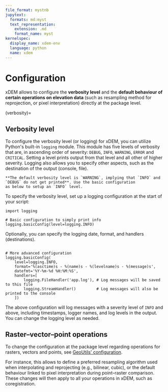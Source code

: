```yaml
---
file_format: mystnb
jupytext:
  formats: md:myst
  text_representation:
    extension: .md
    format_name: myst
kernelspec:
  display_name: xdem-env
  language: python
  name: xdem
---
```

# Configuration

xDEM allows to configure the **verbosity level** and the **default behaviour of certain operations on elevation data** (such as
resampling method for reprojection, or pixel interpretation) directly at the package level.

(verbosity)=
## Verbosity level

To configure the verbosity level (or logging) for xDEM, you can utilize Python's built-in `logging` module. This module
has five levels of verbosity that are, in ascending order of severity: `DEBUG`, `INFO`, `WARNING`, `ERROR` and `CRITICAL`.
Setting a level prints output from that level and all other of higher severity. Logging also allows you to specify other aspects,
such as the destination of the output (console, file).

```{important}
**The default verbosity level is `WARNING`, implying that `INFO` and `DEBUG` do not get printed**. Use the basic configuration
as below to setup an `INFO` level.
```

To specify the verbosity level, set up a logging configuration at the start of your script:

```{code-cell} ipython3
import logging

# Basic configuration to simply print info
logging.basicConfig(level=logging.INFO)
```

Optionally, you can specify the logging date, format, and handlers (destinations).

```{code-cell} ipython3

# More advanced configuration
logging.basicConfig(
    level=logging.INFO,
    format='%(asctime)s - %(name)s - %(levelname)s - %(message)s',
    datefmt='%Y-%m-%d %H:%M:%S',
    handlers=[
        logging.FileHandler('app.log'), # Log messages will be saved to this file
        logging.StreamHandler()         # Log messages will also be printed to the console
    ])
```

The above configuration will log messages with a severity level of `INFO` and above, including timestamps, logger names, and
log levels in the output. You can change the logging level as needed.


## Raster–vector–point operations

To change the configuration at the package level regarding operations for rasters, vectors and points, see
[GeoUtils' configuration](https://geoutils.readthedocs.io/en/stable/config.html).

For instance, this allows to define a preferred resampling algorithm used when interpolating and reprojecting
(e.g., bilinear, cubic), or the default behaviour linked to pixel interpretation during point–raster comparison.
These changes will then apply to all your operations in xDEM, such as coregistration.

